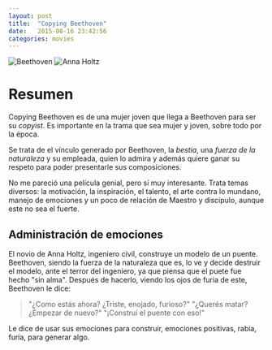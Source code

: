```yaml
---
layout: post
title:  "Copying Beethoven"
date:   2015-08-16 23:42:56
categories: movies
---
```


![Beethoven]({{site.url}}/assets/beethoven3.png)
![Anna Holtz]({{site.url}}/assets/beethoven4.png)

Resumen
=======

Copying Beethoven es de una mujer joven que llega a Beethoven para ser su *copyist*.
Es importante en la trama que sea mujer y joven, sobre todo por la época.

Se trata de el vínculo generado por Beethoven, la *bestia*, una *fuerza de la naturaleza* y su empleada, quien lo admira y además quiere ganar su respeto para poder presentarle sus composiciones.

No me pareció una película genial, pero sí muy interesante.
Trata temas diversos: la motivación, la inspiración, el talento, el arte contra lo mundano, manejo de emociones y un poco de relación de Maestro y discípulo, aunque este no sea el fuerte.

Administración de emociones
---
El novio de Anna Holtz, ingeniero civil, construye un modelo de un puente.
Beethoven, siendo la fuerza de la naturaleza que es, lo ve y decide destruir el modelo, ante el terror del ingeniero, ya que piensa que el puete fue hecho "sin alma".
Después de hacerlo, viendo los ojos de furia de este, Beethoven le dice:
> "¿Como estás ahora? ¿Triste, enojado, furioso?"
> "¿Querés matar?¿Empezar de nuevo?"
> "¡Construí el puente  con eso!"

Le dice de usar sus emociones para construir, emociones positivas, rabia, furia, para generar algo.
